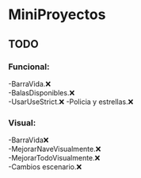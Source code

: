 # MiniProyectos

## TODO

### Funcional:
-BarraVida.:x: \
-BalasDisponibles.:x: \
-UsarUseStrict.:x: 
-Policia y estrellas.:x: 




### Visual: 
-BarraVida:x:\
-MejorarNaveVisualmente.:x: \
-MejorarTodoVisualmente.:x: \
-Cambios escenario.:x: 
